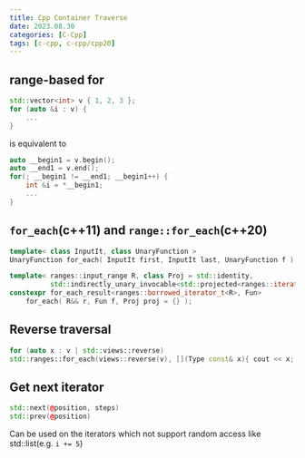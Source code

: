 ```yaml
---
title: Cpp Container Traverse
date: 2023.08.30
categories: [C-Cpp]
tags: [c-cpp, c-cpp/cpp20]
---
```


## range-based for

```cpp
std::vector<int> v { 1, 2, 3 };
for (auto &i : v) {
    ...
}
```

is equivalent to

```cpp
auto __begin1 = v.begin();
auto __end1 = v.end();
for(; __begin1 != __end1; __begin1++) {
    int &i = *__begin1;
    ...
}
```

## `for_each`(c++11) and `range::for_each`(c++20)

```cpp
template< class InputIt, class UnaryFunction >
UnaryFunction for_each( InputIt first, InputIt last, UnaryFunction f );
```

```cpp
template< ranges::input_range R, class Proj = std::identity,
          std::indirectly_unary_invocable<std::projected<ranges::iterator_t<R>, Proj>> Fun >
constexpr for_each_result<ranges::borrowed_iterator_t<R>, Fun>
    for_each( R&& r, Fun f, Proj proj = {} );
```

## Reverse traversal

```cpp
for (auto x : v | std::views::reverse) 
std::ranges::for_each(views::reverse(v), [](Type const& x){ cout << x; });
```

## Get next iterator

```cpp
std::next(@position, steps)
std::prev(@position)
```

Can be used on the iterators which not support random access like std::list(e.g. `i += 5`)
